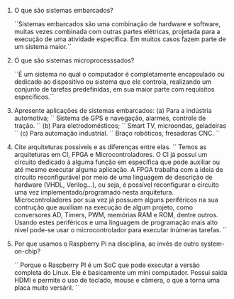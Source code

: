 1. O que são sistemas embarcados?

	´´Sistemas embarcados são uma combinação de hardware e software, muitas vezes combinada com outras partes elétricas, projetada para a execução de uma atividade específica. Em muitos 	casos fazem parte de um sistema maior.´´

2. O que são sistemas microprocesssados?

	´´É um sistema no qual o computador é completamente encapsulado ou dedicado ao dispositivo ou sistema que ele controla, realizando um conjunto de tarefas predefinidas, em sua maior parte com requisitos específicos.´´

3. Apresente aplicações de sistemas embarcados:
	(a) Para a indústria automotiva;
		´´
		 Sistema de GPS e navegação, alarmes, controle de tração.
		´´
	(b) Para eletrodomésticos;
	´´
		Smart TV, microondas, geladeiras
		´´
	(c) Para automação industrial.
	´´
		Braço robóticos, fresadoras CNC. 
		´´
4. Cite arquiteturas possíveis e as diferenças entre elas.
	´´
	Temos as arquiteturas em CI, FPGA e Microcontroladores. O CI já possui um circuito dedicado à alguma função em específica que pode auxiliar ou até mesmo executar alguma aplicação. A FPGA trabalha com a ideia de circuito reconfigurável por meio de uma linguagem de descrição de hardware (VHDL, Verilog...), ou seja, é possível reconfigurar o circuito uma vez implementado/programado nesta arquitetura. Microcontroladores por sua vez já possuem alguns periféricos na sua contrução que auxiliam na execução de algum projeto, como conversores AD, Timers, PWM, memórias RAM e ROM, dentre outros. Usando estes periféricos e uma linguagem de programação mais alto nivel pode-se usar o microcontrolador para executar inúmeras tarefas.
	´´

5. Por que usamos o Raspberry Pi na disciplina, ao invés de outro system-on-chip?

	´´
	Porque o Raspberry PI é um SoC que pode executar a versão completa do Linux. Ele é basicamente um mini computador. Possui saída HDMI e permite o uso de teclado, mouse e câmera, o que a torna uma placa muito versáril.
	´´
